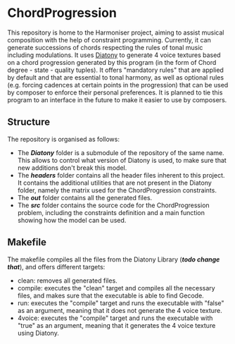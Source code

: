 # ChordProgression
This repository is home to the Harmoniser project, aiming to assist musical composition with the help of constraint programming. Currently, it can generate successions of chords respecting the rules of tonal music including modulations. It uses [Diatony](https://github.com/sprockeelsd/Diatony) to generate 4 voice textures based on a chord progression generated by this program (in the form of Chord degree - state - quality tuples). It offers "mandatory rules" that are applied by default and that are essential to tonal harmony, as well as optional rules (e.g. forcing cadences at certain points in the progression) that can be used by composer to enforce their personal preferences. It is planned to tie this program to an interface in the future to make it easier to use by composers.

## Structure
The repository is organised as follows: 
- The ***Diatony*** folder is a submodule of the repository of the same name. This allows to control what version of Diatony is used, to make sure that new additions don't break this model.
- The ***headers*** folder contains all the header files inherent to this project. It contains the additional utilities that are not present in the Diatony folder, namely the matrix used for the ChordProgression constraints.
- The ***out*** folder contains all the generated files.
- The ***src*** folder contains the source code for the ChordProgression problem, including the constraints definition and a main function showing how the model can be used.

## Makefile
The makefile compiles all the files from the Diatony Library (***todo change that***), and offers different targets:
- clean: removes all generated files.
- compile: executes the "clean" target and compiles all the necessary files, and makes sure that the executable is able to find Gecode.
- run: executes the "compile" target and runs the executable with "false" as an argument, meaning that it does not generate the 4 voice texture.
- 4voice: executes the "compile" target and runs the executable with "true" as an argument, meaning that it generates the 4 voice texture using Diatony.
